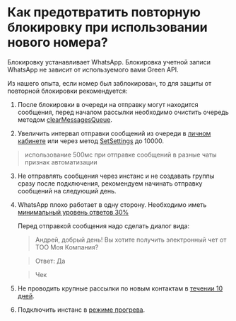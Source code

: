# Как предотвратить повторную блокировку при использовании нового номера?

Блокировку устанавливает WhatsApp. Блокировка учетной записи WhatsApp не зависит от используемого вами Green API.

Из нашего опыта, если номер был заблокирован, то для защиты от повторной блокировки рекомендуется:

1. После блокировки в очереди на отправку могут находится сообщения, перед началом рассылки необходимо очистить очередь методом [clearMessagesQueue](../api/queues/ClearMessagesQueue.md).

2. Увеличить интервал отправки сообщений из очереди в [личном кабинете](https://console.green-api.com) или через метод [SetSettings](../api/account/SetSettings.md) до 10000.
> использование 500мс при отправке сообщений в разные чаты признак автоматизации

3. Не отправлять сообщения через инстанс и не создавать группы сразу после подключения, рекомендуем начинать отправку сообщений на следующий день.

4. WhatsApp плохо работает в одну сторону. Необходимо иметь [минимальный уровень ответов 30%](./how-to-protect-number-from-ban.md)

    Перед отправкой сообщения надо сделать диалог вида:

    > Андрей, добрый день! Вы хотите получить электронный чет от ТОО Моя Компания?

    > Ответ: Да

    > Чек

5. Не проводить крупные рассылки по новым контактам в [течении 10 дней](./how-to-protect-number-from-ban.md).

6. Подключить инстанс в [режиме прогрева](./how-to-protect-number-from-ban.md).